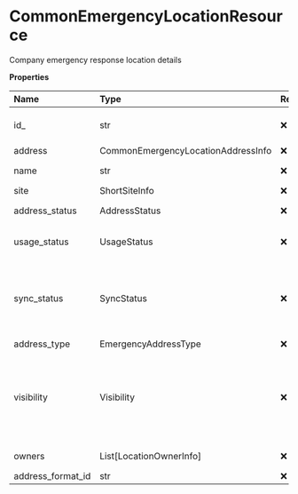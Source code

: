 # CommonEmergencyLocationResource

Company emergency response location details

**Properties**

| Name              | Type                               | Required | Description                                                                                                                                                      |
| :---------------- | :--------------------------------- | :------- | :--------------------------------------------------------------------------------------------------------------------------------------------------------------- |
| id\_              | str                                | ❌       | Internal identifier of an emergency response location                                                                                                            |
| address           | CommonEmergencyLocationAddressInfo | ❌       |                                                                                                                                                                  |
| name              | str                                | ❌       | Emergency response location name                                                                                                                                 |
| site              | ShortSiteInfo                      | ❌       |                                                                                                                                                                  |
| address_status    | AddressStatus                      | ❌       | Emergency address status                                                                                                                                         |
| usage_status      | UsageStatus                        | ❌       | Status of emergency response location usage.                                                                                                                     |
| sync_status       | SyncStatus                         | ❌       | Resulting status of emergency address synchronization. Returned if `syncEmergencyAddress` parameter is set to `true`                                             |
| address_type      | EmergencyAddressType               | ❌       |                                                                                                                                                                  |
| visibility        | Visibility                         | ❌       | Visibility of an emergency response location. If `Private` is set, then location is visible only for the restricted number of users, specified in `owners` array |
| owners            | List[LocationOwnerInfo]            | ❌       | List of private location owners                                                                                                                                  |
| address_format_id | str                                | ❌       | Address format ID                                                                                                                                                |

<!-- This file was generated by liblab | https://liblab.com/ -->
